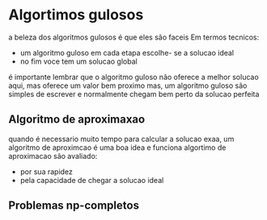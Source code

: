 # Algortimos gulosos
a beleza dos algoritmos gulosos é que eles são faceis 
Em termos tecnicos:
- um algoritmo guloso em cada etapa escolhe- se a solucao ideal
- no fim voce tem um solucao global

é importante lembrar que o algoritmo guloso não oferece a melhor solucao aqui, mas oferece um valor bem proximo
mas, um algoritmo guloso são simples de escrever e normalmente chegam bem perto da solucao perfeita

## Algoritmo de aproximaxao
 quando é necessario muito tempo para calcular a solucao exaa, um algoritmo de aproximcao é uma boa idea e funciona
 algortimo de aproximacao são avaliado:
 - por sua rapidez
 - pela capacidade de chegar a solucao ideal

## Problemas np-completos
